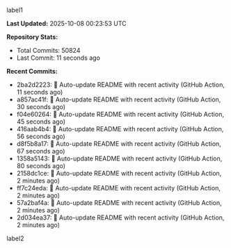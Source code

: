 
label1 
<!-- ACTIVITY_START -->
**Last Updated:** 2025-10-08 00:23:53 UTC

**Repository Stats:**
- Total Commits: 50824
- Last Commit: 11 seconds ago

**Recent Commits:**
- 2ba2d2223: 🤖 Auto-update README with recent activity (GitHub Action, 11 seconds ago)
- a857ac41f: 🤖 Auto-update README with recent activity (GitHub Action, 30 seconds ago)
- f04e60264: 🤖 Auto-update README with recent activity (GitHub Action, 45 seconds ago)
- 416aab4b4: 🤖 Auto-update README with recent activity (GitHub Action, 56 seconds ago)
- d8f5b8a17: 🤖 Auto-update README with recent activity (GitHub Action, 67 seconds ago)
- 1358a5143: 🤖 Auto-update README with recent activity (GitHub Action, 80 seconds ago)
- 2158dc1ce: 🤖 Auto-update README with recent activity (GitHub Action, 2 minutes ago)
- ff7c24eda: 🤖 Auto-update README with recent activity (GitHub Action, 2 minutes ago)
- 57a2baf4a: 🤖 Auto-update README with recent activity (GitHub Action, 2 minutes ago)
- 2d034ea37: 🤖 Auto-update README with recent activity (GitHub Action, 2 minutes ago)
<!-- ACTIVITY_END -->

label2
